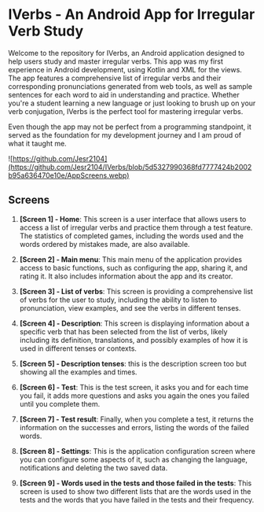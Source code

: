 
# IVerbs - An Android App for Irregular Verb Study

Welcome to the repository for IVerbs, an Android application designed to help users study and master irregular verbs. This app was my first experience in Android development, using Kotlin and XML for the views. The app features a comprehensive list of irregular verbs and their corresponding pronunciations generated from web tools, as well as sample sentences for each word to aid in understanding and practice. Whether you're a student learning a new language or just looking to brush up on your verb conjugation, IVerbs is the perfect tool for mastering irregular verbs.

Even though the app may not be perfect from a programming standpoint, it served as the foundation for my development journey and I am proud of what it taught me.

![https://github.com/Jesr2104](https://github.com/Jesr2104/IVerbs/blob/5d5327990368fd7777424b2002b95a636470e10e/AppScreens.webp)

## Screens

1. **[Screen 1] - Home**: This screen is a user interface that allows users to access a list of irregular verbs and practice them through a test feature. The statistics of completed games, including the words used and the words ordered by mistakes made, are also available.

2. **[Screen 2] - Main menu**: This main menu of the application provides access to basic functions, such as configuring the app, sharing it, and rating it. It also includes information about the app and its creator.

3. **[Screen 3] - List of verbs**: This screen is providing a comprehensive list of verbs for the user to study, including the ability to listen to pronunciation, view examples, and see the verbs in different tenses.

4. **[Screen 4] - Description**: This screen is displaying information about a specific verb that has been selected from the list of verbs, likely including its definition, translations, and possibly examples of how it is used in different tenses or contexts.

5. **[Screen 5] - Description tenses**: this is the description screen too but showing all the examples and times.

6. **[Screen 6] - Test**: This is the test screen, it asks you and for each time you fail, it adds more questions and asks you again the ones you failed until you complete them.

7. **[Screen 7] - Test result**: Finally, when you complete a test, it returns the information on the successes and errors, listing the words of the failed words.

8. **[Screen 8] - Settings**: This is the application configuration screen where you can configure some aspects of it, such as changing the language, notifications and deleting the two saved data.

9. **[Screen 9] - Words used in the tests and those failed in the tests**: This screen is used to show two different lists that are the words used in the tests and the words that you have failed in the tests and their frequency.
